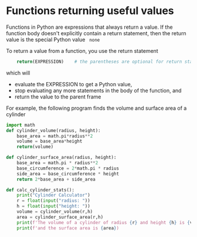 # Functions returning useful values

Functions in Python are expressions that always return a value. 
If the function body doesn't explicitly contain a return statement,
then the return value is the special Python value ``` none```

To return a value from a function, you use the return statement
``` python
    return(EXPRESSION)    # the parentheses are optional for return statements
```
which will
* evaluate the EXPRESSION to get a Python value,
* stop evaluating any more statements in the body of the function, and
* return the value to the parent frame

For example, the following program finds the volume and surface area of a cylinder
``` python
import math
def cylinder_volume(radius, height):
    base_area = math.pi*radius**2
    volume = base_area*height
    return(volume)

def cylinder_surface_area(radius, height):
    base_area = math.pi * radius**2
    base_circumference = 2*math.pi * radius
    side_area = base_circumference * height
    return 2*base_area + side_area

def calc_cylinder_stats():
    print("Cylinder Calculator")
    r = float(input("radius: "))
    h = float(input("height: "))
    volume = cylinder_volume(r,h)
    area = cylinder_surface_area(r,h)
    print(f'The volume of a cylinder of radius {r} and height {h} is {volume}')
    print(f'and the surface area is {area})
 
```
